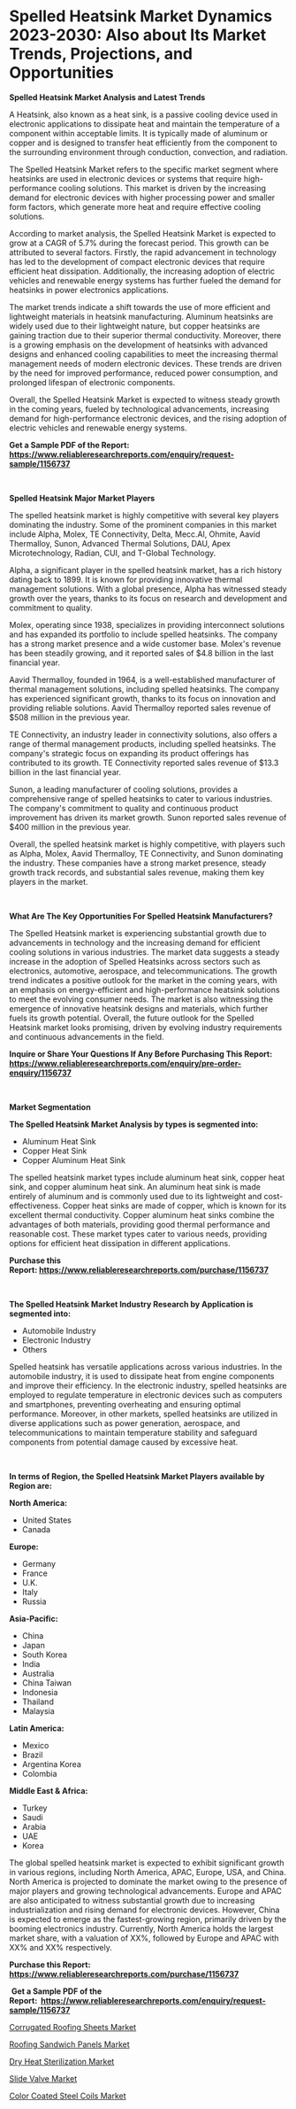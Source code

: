 <p><h1>Spelled Heatsink Market Dynamics 2023-2030: Also about Its Market Trends, Projections, and Opportunities</h1></p><p><strong>Spelled Heatsink Market Analysis and Latest Trends</strong></p>
<p><p>A Heatsink, also known as a heat sink, is a passive cooling device used in electronic applications to dissipate heat and maintain the temperature of a component within acceptable limits. It is typically made of aluminum or copper and is designed to transfer heat efficiently from the component to the surrounding environment through conduction, convection, and radiation.</p><p>The Spelled Heatsink Market refers to the specific market segment where heatsinks are used in electronic devices or systems that require high-performance cooling solutions. This market is driven by the increasing demand for electronic devices with higher processing power and smaller form factors, which generate more heat and require effective cooling solutions.</p><p>According to market analysis, the Spelled Heatsink Market is expected to grow at a CAGR of 5.7% during the forecast period. This growth can be attributed to several factors. Firstly, the rapid advancement in technology has led to the development of compact electronic devices that require efficient heat dissipation. Additionally, the increasing adoption of electric vehicles and renewable energy systems has further fueled the demand for heatsinks in power electronics applications.</p><p>The market trends indicate a shift towards the use of more efficient and lightweight materials in heatsink manufacturing. Aluminum heatsinks are widely used due to their lightweight nature, but copper heatsinks are gaining traction due to their superior thermal conductivity. Moreover, there is a growing emphasis on the development of heatsinks with advanced designs and enhanced cooling capabilities to meet the increasing thermal management needs of modern electronic devices. These trends are driven by the need for improved performance, reduced power consumption, and prolonged lifespan of electronic components.</p><p>Overall, the Spelled Heatsink Market is expected to witness steady growth in the coming years, fueled by technological advancements, increasing demand for high-performance electronic devices, and the rising adoption of electric vehicles and renewable energy systems.</p></p>
<p><strong>Get a Sample PDF of the Report:&nbsp; <a href="https://www.reliableresearchreports.com/enquiry/request-sample/1156737">https://www.reliableresearchreports.com/enquiry/request-sample/1156737</a></strong></p>
<p>&nbsp;</p>
<p><strong>Spelled Heatsink Major Market Players</strong></p>
<p><p>The spelled heatsink market is highly competitive with several key players dominating the industry. Some of the prominent companies in this market include Alpha, Molex, TE Connectivity, Delta, Mecc.Al, Ohmite, Aavid Thermalloy, Sunon, Advanced Thermal Solutions, DAU, Apex Microtechnology, Radian, CUI, and T-Global Technology.</p><p>Alpha, a significant player in the spelled heatsink market, has a rich history dating back to 1899. It is known for providing innovative thermal management solutions. With a global presence, Alpha has witnessed steady growth over the years, thanks to its focus on research and development and commitment to quality.</p><p>Molex, operating since 1938, specializes in providing interconnect solutions and has expanded its portfolio to include spelled heatsinks. The company has a strong market presence and a wide customer base. Molex's revenue has been steadily growing, and it reported sales of $4.8 billion in the last financial year.</p><p>Aavid Thermalloy, founded in 1964, is a well-established manufacturer of thermal management solutions, including spelled heatsinks. The company has experienced significant growth, thanks to its focus on innovation and providing reliable solutions. Aavid Thermalloy reported sales revenue of $508 million in the previous year.</p><p>TE Connectivity, an industry leader in connectivity solutions, also offers a range of thermal management products, including spelled heatsinks. The company's strategic focus on expanding its product offerings has contributed to its growth. TE Connectivity reported sales revenue of $13.3 billion in the last financial year.</p><p>Sunon, a leading manufacturer of cooling solutions, provides a comprehensive range of spelled heatsinks to cater to various industries. The company's commitment to quality and continuous product improvement has driven its market growth. Sunon reported sales revenue of $400 million in the previous year.</p><p>Overall, the spelled heatsink market is highly competitive, with players such as Alpha, Molex, Aavid Thermalloy, TE Connectivity, and Sunon dominating the industry. These companies have a strong market presence, steady growth track records, and substantial sales revenue, making them key players in the market.</p></p>
<p>&nbsp;</p>
<p><strong>What Are The Key Opportunities For Spelled Heatsink Manufacturers?</strong></p>
<p><p>The Spelled Heatsink market is experiencing substantial growth due to advancements in technology and the increasing demand for efficient cooling solutions in various industries. The market data suggests a steady increase in the adoption of Spelled Heatsinks across sectors such as electronics, automotive, aerospace, and telecommunications. The growth trend indicates a positive outlook for the market in the coming years, with an emphasis on energy-efficient and high-performance heatsink solutions to meet the evolving consumer needs. The market is also witnessing the emergence of innovative heatsink designs and materials, which further fuels its growth potential. Overall, the future outlook for the Spelled Heatsink market looks promising, driven by evolving industry requirements and continuous advancements in the field.</p></p>
<p><strong>Inquire or Share Your Questions If Any Before Purchasing This Report: <a href="https://www.reliableresearchreports.com/enquiry/pre-order-enquiry/1156737">https://www.reliableresearchreports.com/enquiry/pre-order-enquiry/1156737</a></strong></p>
<p>&nbsp;</p>
<p><strong>Market Segmentation</strong></p>
<p><strong>The Spelled Heatsink Market Analysis by types is segmented into:</strong></p>
<p><ul><li>Aluminum Heat Sink</li><li>Copper Heat Sink</li><li>Copper Aluminum Heat Sink</li></ul></p>
<p><p>The spelled heatsink market types include aluminum heat sink, copper heat sink, and copper aluminum heat sink. An aluminum heat sink is made entirely of aluminum and is commonly used due to its lightweight and cost-effectiveness. Copper heat sinks are made of copper, which is known for its excellent thermal conductivity. Copper aluminum heat sinks combine the advantages of both materials, providing good thermal performance and reasonable cost. These market types cater to various needs, providing options for efficient heat dissipation in different applications.</p></p>
<p><strong>Purchase this Report:&nbsp;<a href="https://www.reliableresearchreports.com/purchase/1156737">https://www.reliableresearchreports.com/purchase/1156737</a></strong></p>
<p>&nbsp;</p>
<p><strong>The Spelled Heatsink Market Industry Research by Application is segmented into:</strong></p>
<p><ul><li>Automobile Industry</li><li>Electronic Industry</li><li>Others</li></ul></p>
<p><p>Spelled heatsink has versatile applications across various industries. In the automobile industry, it is used to dissipate heat from engine components and improve their efficiency. In the electronic industry, spelled heatsinks are employed to regulate temperature in electronic devices such as computers and smartphones, preventing overheating and ensuring optimal performance. Moreover, in other markets, spelled heatsinks are utilized in diverse applications such as power generation, aerospace, and telecommunications to maintain temperature stability and safeguard components from potential damage caused by excessive heat.</p></p>
<p>&nbsp;</p>
<p><strong>In terms of Region, the Spelled Heatsink Market Players available by Region are:</strong></p>
<p>
    <p> <strong> North America: </strong>
        <ul>
            <li>United States</li>
            <li>Canada</li>
        </ul>
        </p> 
    <p> <strong> Europe: </strong>
        <ul>
            <li>Germany</li>
            <li>France</li>
            <li>U.K.</li>
            <li>Italy</li>
            <li>Russia</li>
        </ul>
        </p> 
    <p> <strong> Asia-Pacific: </strong>
        <ul>
            <li>China</li>
            <li>Japan</li>
            <li>South Korea</li>
            <li>India</li>
            <li>Australia</li>
            <li>China Taiwan</li>
            <li>Indonesia</li>
            <li>Thailand</li>
            <li>Malaysia</li>
        </ul>
        </p> 
    <p> <strong> Latin America: </strong>
        <ul>
            <li>Mexico</li>
            <li>Brazil</li>
            <li>Argentina Korea</li>
            <li>Colombia</li>
        </ul>
        </p> 
    <p> <strong> Middle East & Africa: </strong>
        <ul>
            <li>Turkey</li>
            <li>Saudi</li>
            <li>Arabia</li>
            <li>UAE</li>
            <li>Korea</li>
        </ul>
    </p>
    </p>
<p><p>The global spelled heatsink market is expected to exhibit significant growth in various regions, including North America, APAC, Europe, USA, and China. North America is projected to dominate the market owing to the presence of major players and growing technological advancements. Europe and APAC are also anticipated to witness substantial growth due to increasing industrialization and rising demand for electronic devices. However, China is expected to emerge as the fastest-growing region, primarily driven by the booming electronics industry. Currently, North America holds the largest market share, with a valuation of XX%, followed by Europe and APAC with XX% and XX% respectively.</p></p>
<p><strong>Purchase this Report: <a href="https://www.reliableresearchreports.com/purchase/1156737">https://www.reliableresearchreports.com/purchase/1156737</a></strong></p>
<p>&nbsp;<strong>Get a Sample PDF of the Report:&nbsp;&nbsp;<a href="https://www.reliableresearchreports.com/enquiry/request-sample/1156737">https://www.reliableresearchreports.com/enquiry/request-sample/1156737</a></strong></p>
<p><strong></strong></p>
<p><p><a href="https://www.linkedin.com/pulse/corrugated-roofing-sheets-market-size-share-amp-trends-analysis-dzyde/">Corrugated Roofing Sheets Market</a></p><p><a href="https://www.linkedin.com/pulse/roofing-sandwich-panels-market-insights-players-forecast-x89xe/">Roofing Sandwich Panels Market</a></p><p><a href="https://medium.com/@malliekozey2023/dry-heat-sterilization-market-size-growth-forecast-2023-2030-f7335e6b8471">Dry Heat Sterilization Market</a></p><p><a href="https://medium.com/@coltruecker/slide-valve-market-size-growth-forecast-2023-2030-fd06de46a327">Slide Valve Market</a></p><p><a href="https://www.linkedin.com/pulse/color-coated-steel-coils-market-challenges-opportunities-vqbne/">Color Coated Steel Coils Market</a></p></p>